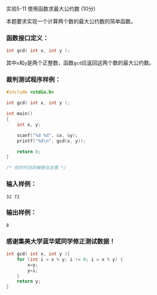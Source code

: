 实验5-11 使用函数求最大公约数 (10分)

本题要求实现一个计算两个数的最大公约数的简单函数。

### 函数接口定义：

```c++
int gcd( int x, int y );
```

其中`x`和`y`是两个正整数，函数`gcd`应返回这两个数的最大公约数。

### 裁判测试程序样例：

```c++
#include <stdio.h>

int gcd( int x, int y );

int main()
{
    int x, y;

    scanf("%d %d", &x, &y);
    printf("%d\n", gcd(x, y));

    return 0;
}

/* 你的代码将被嵌在这里 */
```

### 输入样例：

```in
32 72
```

### 输出样例：

```out
8
```

### 感谢集美大学蓝华斌同学修正测试数据！



```c++
int gcd( int x, int y ){
    for (int i = x % y; i != 0; i = x % y) {
		x=y;
        y=i;
	}
    return y;
}

```

